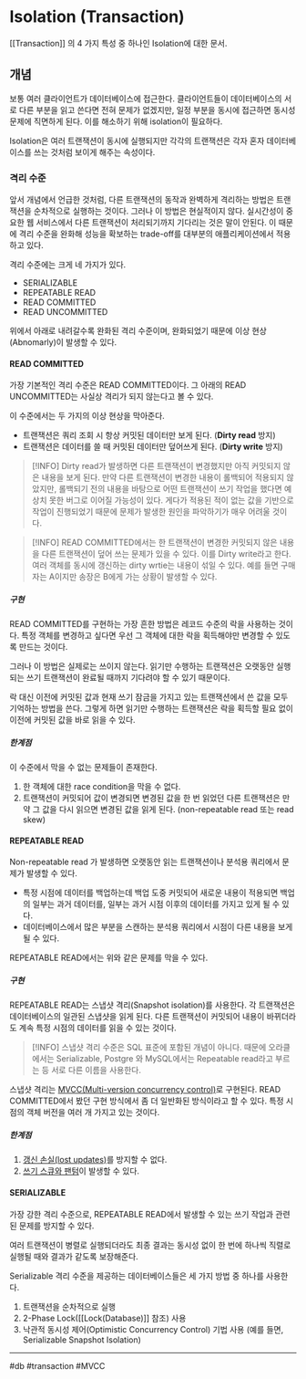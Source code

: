 # Isolation (Transaction)

[[Transaction]] 의 4 가지 특성 중 하나인 Isolation에 대한 문서.

## 개념

보통 여러 클라이언트가 데이터베이스에 접근한다. 클라이언트들이 데이터베이스의 서로 다른 부분을 읽고 쓴다면 전혀 문제가 없겠지만, 일정 부분을 동시에 접근하면 동시성 문제에 직면하게 된다. 이를 해소하기 위해 isolation이 필요하다. 

Isolation은 여러 트랜잭션이 동시에 실행되지만 각각의 트랜잭션은 각자 혼자 데이터베이스를 쓰는 것처럼 보이게 해주는 속성이다.


### 격리 수준

앞서 개념에서 언급한 것처럼, 다른 트랜잭션의 동작과 완벽하게 격리하는 방법은 트랜잭션을 순차적으로 실행하는 것이다. 그러나 이 방법은 현실적이지 않다. 실시간성이 중요한 웹 서비스에서 다른 트랜잭션이 처리되기까지 기다리는 것은 말이 안된다. 이 때문에 격리 수준을 완화해 성능을 확보하는 trade-off를 대부분의 애플리케이션에서 적용하고 있다.

격리 수준에는 크게 네 가지가 있다.

- SERIALIZABLE
- REPEATABLE READ
- READ COMMITTED
- READ UNCOMMITTED

위에서 아래로 내려갈수록 완화된 격리 수준이며, 완화되었기 때문에 이상 현상(Abnomarly)이 발생할 수 있다.

#### READ COMMITTED

가장 기본적인 격리 수준은 READ COMMITTED이다. 그 아래의 READ UNCOMMITTED는 사실상 격리가 되지 않는다고 볼 수 있다.

이 수준에서는 두 가지의 이상 현상을 막아준다.

- 트랜잭션은 쿼리 조회 시 항상 커밋된 데이터만 보게 된다. (**Dirty read** 방지)
- 트랜잭션은 데이터를 쓸 때 커밋된 데이터만 덮어쓰게 된다. (**Dirty write** 방지)

> [!INFO]
> Dirty read가 발생하면 다른 트랜잭션이 변경했지만 아직 커밋되지 않은 내용을 보게 된다.
>  만약 다른 트랜잭션이 변경한 내용이 롤백되어 적용되지 않았지만, 롤백되기 전의 내용을 바탕으로 어떤 트랜잭션이 쓰기 작업을 했다면 예상치 못한 버그로 이어질 가능성이 있다. 
>  게다가 적용된 적이 없는 값을 기반으로 작업이 진행되었기 때문에 문제가 발생한 원인을 파악하기가 매우 어려울 것이다.

> [!INFO]
> READ COMMITTED에서는 한 트랜잭션이 변경한 커밋되지 않은 내용을 다른 트랜잭션이 덮어 쓰는 문제가 있을 수 있다. 이를 Dirty write라고 한다.
> 여러 객체를 동시에 갱신하는 dirty wrtie는 내용이 섞일 수 있다. 예를 들면 구매자는 A이지만 송장은 B에게 가는 상황이 발생할 수 있다.

##### 구현

READ COMMITTED를 구현하는 가장 흔한 방법은 레코드 수준의 락을 사용하는 것이다. 특정 객체를 변경하고 싶다면 우선 그 객체에 대한 락을 획득해야만 변경할 수 있도록 만드는 것이다.

그러나 이 방법은 실제로는 쓰이지 않는다. 읽기만 수행하는 트랜잭션은 오랫동안 실행되는 쓰기 트랜잭션이 완료될 때까지 기다려야 할 수 있기 때문이다.

락 대신 이전에 커밋된 값과 현재 쓰기 잠금을 가지고 있는 트랜잭션에서 쓴 값을 모두 기억하는 방법을 쓴다. 그렇게 하면 읽기만 수행하는 트랜잭션은 락을 획득할 필요 없이 이전에 커밋된 값을 바로 읽을 수 있다.

##### 한계점

이 수준에서 막을 수 없는 문제들이 존재한다.

1. 한 객체에 대한 race condition을 막을 수 없다.
2. 트랜잭션이 커밋되어 값이 변경되면 변경된 값을 한 번 읽었던 다른 트랜잭션은 만약 그 값을 다시 읽으면 변경된 값을 읽게 된다. (non-repeatable read 또는 read skew)

#### REPEATABLE READ

Non-repeatable read 가 발생하면 오랫동안 읽는 트랜잭션이나 분석용 쿼리에서 문제가 발생할 수 있다. 

- 특정 시점에 데이터를 백업하는데 백업 도중 커밋되어 새로운 내용이 적용되면 백업의 일부는 과거 데이터를, 일부는 과거 시점 이후의 데이터를 가지고 있게 될 수 있다.
- 데이터베이스에서 많은 부분을 스캔하는 분석용 쿼리에서 시점이 다른 내용을 보게될 수 있다.

REPEATABLE READ에서는 위와 같은 문제를 막을 수 있다.

##### 구현

REPEATABLE READ는 스냅샷 격리(Snapshot isolation)를 사용한다. 각 트랜잭션은 데이터베이스의 일관된 스냅샷을 읽게 된다. 다른 트랜잭션이 커밋되어 내용이 바뀌더라도 계속 특정 시점의 데이터를 읽을 수 있는 것이다.

> [!INFO]
> 스냅샷 격리 수준은 SQL 표준에 포함된 개념이 아니다. 때문에 오라클에서는 Serializable, Postgre 와 MySQL에서는 Repeatable read라고 부르는 등 서로 다른 이름을 사용한다.

스냅샷 격리는 [MVCC(Multi-version concurrency control)](MVCC.md)로 구현된다. READ COMMITTED에서 봤던 구현 방식에서 좀 더 일반화된 방식이라고 할 수 있다. 특정 시점의 객체 버전을 여러 개 가지고 있는 것이다.

##### 한계점

1. [갱신 손실(lost updates)](Lost%20Updates.md)를 방지할 수 없다.
2. [쓰기 스큐와 팬텀](Write%20skew.md)이 발생할 수 있다.

#### SERIALIZABLE

가장 강한 격리 수준으로, REPEATABLE READ에서 발생할 수 있는 쓰기 작업과 관련된 문제를 방지할 수 있다. 

여러 트랜잭션이 병렬로 실행되더라도 최종 결과는 동시성 없이 한 번에 하나씩 직렬로 실행될 때와 결과가 같도록 보장해준다.

Serializable 격리 수준을 제공하는 데이터베이스들은 세 가지 방법 중 하나를 사용한다.

1. 트랜잭션을 순차적으로 실행
2. 2-Phase Lock([[Lock(Database)]] 참조) 사용
3. 낙관적 동시성 제어(Optimistic Concurrency Control) 기법 사용 (예를 들면, Serializable Snapshot Isolation)


---
#db #transaction #MVCC


